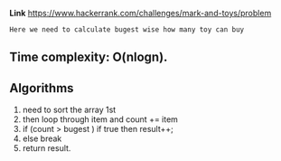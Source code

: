 **Link** https://www.hackerrank.com/challenges/mark-and-toys/problem

`Here we need to calculate bugest wise how many toy can buy`

## Time complexity: O(nlogn). 

## Algorithms 
1. need to sort the array 1st 
2. then loop through item and count += item 
3. if (count > bugest ) if true then result++;
4. else break 
5. return result.